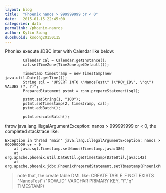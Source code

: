 ```yaml
---
layout: blog
title:  "Phoenix nanos > 999999999 or < 0"
date:   2015-01-15 22:45:00
categories: data
permalink: /phoenix-nanros
author: Kylin Soong
duoshuoid: ksoong20150115
---
```


Phoniex execute JDBC inter with Calendar like below:

~~~
		Calendar cal = Calendar.getInstance();
		cal.setTimeZone(TimeZone.getDefault());
		
		Timestamp timestramp = new Timestamp(new java.util.Date().getTime());
		String sql = "UPSERT INTO \"NanosTest\" (\"ROW_ID\", \"q\") VALUES (?, ?)";
		PreparedStatement pstmt = conn.prepareStatement(sql);
		
		pstmt.setString(1, "100");
		pstmt.setTimestamp(2, timestramp, cal);
		pstmt.addBatch();
		
		pstmt.executeBatch();
~~~

throw java.lang.IllegalArgumentException: nanos > 999999999 or < 0, the completed stacktrace like:

~~~
Exception in thread "main" java.lang.IllegalArgumentException: nanos > 999999999 or < 0
	at java.sql.Timestamp.setNanos(Timestamp.java:386)
	at org.apache.phoenix.util.DateUtil.getTimestamp(DateUtil.java:142)
	at org.apache.phoenix.jdbc.PhoenixPreparedStatement.setTimestamp(PhoenixPreparedStatement.java:489)
~~~

> note that, the create table DML like: CREATE TABLE IF NOT EXISTS "NanosTest" ("ROW_ID" VARCHAR PRIMARY KEY, "f"."q"  TIMESTAMP)

